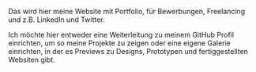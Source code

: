 Das wird hier meine Website mit Portfolio, für Bewerbungen, Freelancing und z.B. LinkedIn und Twitter.

Ich möchte hier entweder eine Weiterleitung zu meinem GitHub Profil einrichten, um so meine Projekte zu zeigen oder eine eigene Galerie einrichten, in der es Previews zu Designs, Prototypen und fertiggestellten Websiten gibt.